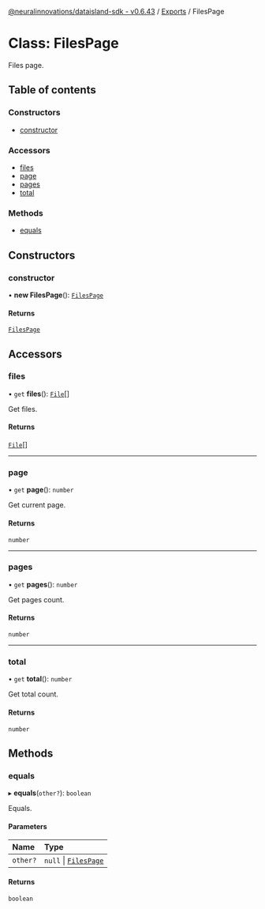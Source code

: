 [@neuralinnovations/dataisland-sdk - v0.6.43](../../README.md) / [Exports](../modules.md) / FilesPage

# Class: FilesPage

Files page.

## Table of contents

### Constructors

- [constructor](FilesPage.md#constructor)

### Accessors

- [files](FilesPage.md#files)
- [page](FilesPage.md#page)
- [pages](FilesPage.md#pages)
- [total](FilesPage.md#total)

### Methods

- [equals](FilesPage.md#equals)

## Constructors

### constructor

• **new FilesPage**(): [`FilesPage`](FilesPage.md)

#### Returns

[`FilesPage`](FilesPage.md)

## Accessors

### files

• `get` **files**(): [`File`](File.md)[]

Get files.

#### Returns

[`File`](File.md)[]

___

### page

• `get` **page**(): `number`

Get current page.

#### Returns

`number`

___

### pages

• `get` **pages**(): `number`

Get pages count.

#### Returns

`number`

___

### total

• `get` **total**(): `number`

Get total count.

#### Returns

`number`

## Methods

### equals

▸ **equals**(`other?`): `boolean`

Equals.

#### Parameters

| Name | Type |
| :------ | :------ |
| `other?` | ``null`` \| [`FilesPage`](FilesPage.md) |

#### Returns

`boolean`
